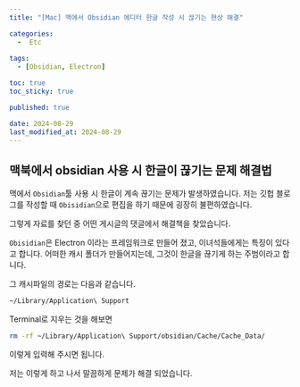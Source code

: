 ```yaml
---
title: "[Mac] 맥에서 Obsidian 에디터 한글 작성 시 끊기는 현상 해결"

categories:
  -  Etc
  
tags:
  - [Obsidian, Electron]

toc: true
toc_sticky: true

published: true

date: 2024-08-29
last_modified_at: 2024-08-29
---
```


## 맥북에서 obsidian 사용 시 한글이 끊기는 문제 해결법

맥에서 `Obsidian`툴 사용 시 한글이 계속 끊기는 문제가 발생하였습니다. 저는 깃헙 블로그를 작성할 때 `Obisidian`으로 편집을 하기 때문에 굉장히 불편하였습니다. 

그렇게 자료를 찾던 중 어떤 게시글의 댓글에서 해결책을 찾았습니다.

`Obisidian`은 Electron 이라는 프레임워크로 만들어 졌고, 이녀석들에게는 특징이 있다고 합니다.
어떠한 캐시 폴더가 만들어지는데, 그것이 한글을 끊기게 하는 주범이라고 합니다.

그 캐시파일의 경로는 다음과 같습니다.
```bash
~/Library/Application\ Support
```

Terminal로 지우는 것을 해보면
```bash
rm -rf ~/Library/Application\ Support/obsidian/Cache/Cache_Data/
```

이렇게 입력해 주시면 됩니다.

저는 이렇게 하고 나서 말끔하게 문제가 해결 되었습니다.

